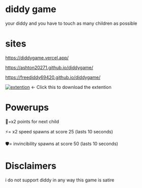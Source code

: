 # diddy game
your diddy and you have to touch as many children as possible

# sites
https://diddygame.vercel.app/

https://ashton20271.github.io/diddygame/

https://freediddy69420.github.io/diddygame/

[![extention](https://img.shields.io/github/downloads/Ashton20271/diddygame/total.svg)](https://github.com/Ashton20271/diddygame/releases/latest) <- Click this to download the extention
# Powerups
🍼=x2 points for next child

⚡= x2 speed spawns at score 25 (lasts 10 seconds)

🛡️= invincibility spawns at score 50 (lasts 10 seconds)

# Disclaimers 
i do not support diddy in any way this game is satire
